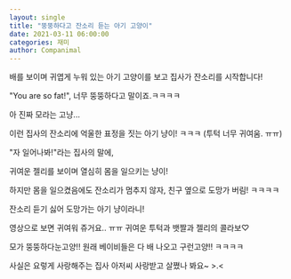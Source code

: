 ```yaml
---
layout: single
title: "뚱뚱하다고 잔소리 듣는 아기 고양이"
date: 2021-03-11 06:00:00
categories: 재미
author: Companimal
---
```


배를 보이며 귀엽게 누워 있는 아기 고양이를 보고 집사가 잔소리를 시작합니다!

"You are so fat!", 너무 뚱뚱하다고 말이죠.ㅋㅋㅋㅋ

아 진짜 모라는 고냥...

이런 집사의 잔소리에 억울한 표정을 짓는 아기 냥이! ㅋㅋㅋ (투턱 너무 귀여움. ㅠㅠ)

"자 일어나봐!"라는 집사의 말에,

귀여운 젤리를 보이며 열심히 몸을 일으키는 냥이!

하지만 몸을 일으켰음에도 잔소리가 멈추지 않자, 친구 옆으로 도망가 버림! ㅋㅋㅋㅋ

잔소리 듣기 싫어 도망가는 아기 냥이라니!

영상으로 보면 귀여워 쥬거요.. ㅠㅠ 귀여운 투턱과 뱃짤과 젤리의 콜라보♡

모가 뚱뚱하다눈고양!! 원래 베이비들은 다 배 나오고 구런고양!! ㅋㅋㅋㅋ

사실은 요렇게 사랑해주는 집사 아저씨 사랑받고 살쪘나 봐요~ &gt;.&lt;

